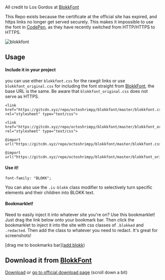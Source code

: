 
All credit to Los Gordos at [BlokkFont](http://www.blokkfont.com/)


This Repo exists because the certificate at the official site has expired, and https links no longer get served securely. This makes it impossible to use the font in [CodePen](https://www.codepen.io), as they have recently switched from HTTP/HTTPS to HTTPS.

![blokkfont](https://cdn.dribbble.com/users/399116/screenshots/1305003/mockup_1x.png)

## Usage

#### Include it in your project

you can use either `blokkfont.css` for the rawgit links or use `blokkfont_original.css` for including the font straight from [BlokkFont](http://www.blokkfont.com/), the base URL is the same. Be aware that `blokkfont_original.css` does not serve as HTTPS.
```
<link href="https://gitcdn.xyz/repo/octoshrimpy/blokkfont/master/blokkfont.css" rel="stylesheet" type="text/css">
```
```
<link href="https://gitcdn.xyz/repo/octoshrimpy/blokkfont/master/blokkfont_original.css" rel="stylesheet" type="text/css">
```



```
@import url("https://gitcdn.xyz/repo/octoshrimpy/blokkfont/master/blokkfont.css");
```
```
@import url("https://gitcdn.xyz/repo/octoshrimpy/blokkfont/master/blokkfont_original.css");
```


#### Use it!
```
font-family: "BLOKK";
```

You can also use the `.is-blokk` class modifier to selectively turn specific elements and their children into BLOKK text.

#### Bookmarklet!
Need to easily inject it into whatever site you're on? Use this bookmarklet! Just drag the link below onto your bookmark bar. Then click the bookmarklet to inject it into the site with css classes of `.blokked` and `.redacted`. Then add the class to whatever you need to redact. It's great for screenshots!

[drag me to bookmarks bar](<a class="bookmarklet" href="javascript:(function()%7Blet%20link%20%3D%20document.createElement('link')%3Blink.href%20%3D%20'https%3A%2F%2Fgitcdn.xyz%2Frepo%2Foctoshrimpy%2Fblokkfont%2Fmaster%2Fblokkfont.css'%3Blink.rel%20%3D%20'stylesheet'%3Blink.type%20%3D%20'text%2Fcss'%3Bdocument.head.appendChild(link)%3Blet%20style%20%3D%20document.createElement('style')%3Bdocument.head.appendChild(style)%3Bstyle.sheet.insertRule('.blokked%2C%20.redacted%20%7B%20font-family%3A%20BLOKK%3B%20color%3A%20grey%3B%20%7D')%7D)()">add blokk</a>)

## Download it from [BlokkFont](http://www.blokkfont.com/)

[Download](https://blokkfont-losgordos.netdna-ssl.com/v2/BLOKKNeue-Regular.zip)
or [go to official download page](http://www.blokkfont.com/) (scroll down a bit)
